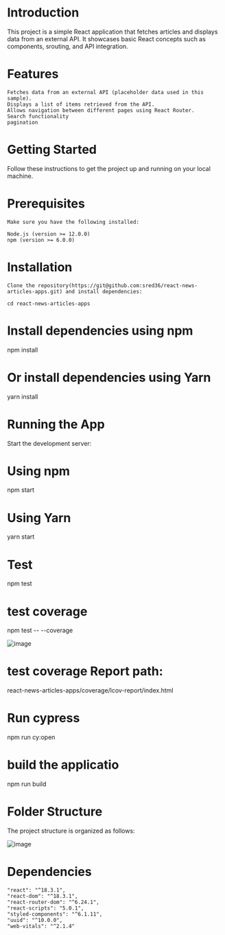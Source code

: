 # Introduction

This project is a simple React application that fetches articles and displays data from an external API. It showcases basic React concepts such as components, srouting, and API integration.

# Features
    Fetches data from an external API (placeholder data used in this sample).
    Displays a list of items retrieved from the API.
    Allows navigation between different pages using React Router.
    Search functionality
    pagination

# Getting Started
  Follow these instructions to get the project up and running on your local machine.

# Prerequisites
    Make sure you have the following installed:

    Node.js (version >= 12.0.0)
    npm (version >= 6.0.0)
    
# Installation
    Clone the repository(https://git@github.com:sred36/react-news-articles-apps.git) and install dependencies:

    cd react-news-articles-apps

# Install dependencies using npm

npm install

# Or install dependencies using Yarn

yarn install

# Running the App
Start the development server:

# Using npm

npm start

# Using Yarn

yarn start

# Test

npm test

# test coverage

npm test -- --coverage

![image](https://github.com/sred36/react-news-articles-apps/assets/35680138/737b0292-2658-453a-a549-5628198ec4c7)

# test coverage Report path:

react-news-articles-apps/coverage/lcov-report/index.html

# Run cypress 

npm run cy:open

# build the applicatio

npm run build

# Folder Structure

The project structure is organized as follows:

![image](https://github.com/sred36/react-news-articles-apps/assets/35680138/7d59e27d-ff25-4bf1-bf81-e724a731f085)


# Dependencies

    "react": "^18.3.1",
    "react-dom": "^18.3.1",
    "react-router-dom": "^6.24.1",
    "react-scripts": "5.0.1",
    "styled-components": "^6.1.11",
    "uuid": "^10.0.0",
    "web-vitals": "^2.1.4"

